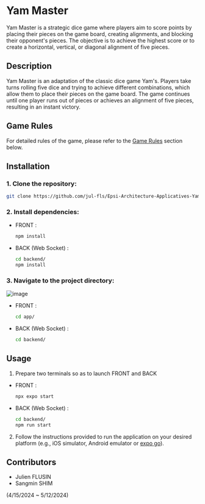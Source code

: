 # Yam Master

Yam Master is a strategic dice game where players aim to score points by placing their pieces on the game board, creating alignments, and blocking their opponent's pieces. The objective is to achieve the highest score or to create a horizontal, vertical, or diagonal alignment of five pieces.

## Description

Yam Master is an adaptation of the classic dice game Yam's. Players take turns rolling five dice and trying to achieve different combinations, which allow them to place their pieces on the game board. The game continues until one player runs out of pieces or achieves an alignment of five pieces, resulting in an instant victory.

## Game Rules

For detailed rules of the game, please refer to the [Game Rules](https://regle.escaleajeux.fr/yamma_rg.pdf) section below.

## Installation

### 1. Clone the repository:

   ```bash
   git clone https://github.com/jul-fls/Epsi-Architecture-Applicatives-Yam.git
   ```

### 2. Install dependencies:

- FRONT :
  ```bash
  npm install
  ```

- BACK (Web Socket) :
  ```bash
  cd backend/
  npm install
  ```

### 3. Navigate to the project directory:

![image](https://github.com/jul-fls/Epsi-Architecture-Applicatives-Yam/assets/93679283/7f8c2d2c-00ba-4710-9bfa-964a2d675561)

- FRONT :
  ```bash
  cd app/
  ```

- BACK (Web Socket) :
  ```bash
  cd backend/
  ```

## Usage

1. Prepare two terminals so as to launch FRONT and BACK
   
- FRONT :
  ```bash
  npx expo start
  ```

- BACK (Web Socket) :
  ```bash
  cd backend/
  npm run start
  ```

2. Follow the instructions provided to run the application on your desired platform (e.g., iOS simulator, Android emulator or [expo go](https://expo.dev/go)).


## Contributors
- Julien FLUSIN
- Sangmin SHIM

(4/15/2024 ~ 5/12/2024)
